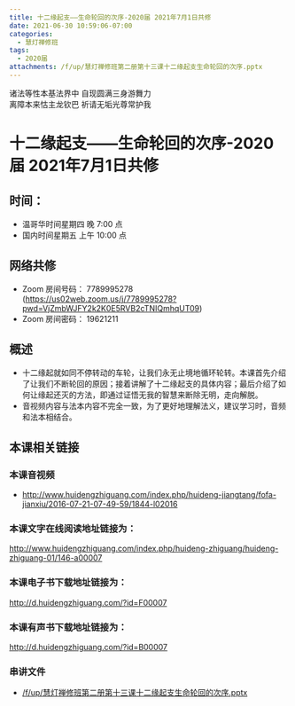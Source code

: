 ```yaml
---
title: 十二缘起支——生命轮回的次序-2020届 2021年7月1日共修
date: 2021-06-30 10:59:06-07:00
categories:
  - 慧灯禅修班
tags:
  - 2020届
attachments: /f/up/慧灯禅修班第二册第十三课十二缘起支生命轮回的次序.pptx
---
```

诸法等性本基法界中 自现圆满三身游舞力  
离障本来怙主龙钦巴 祈请无垢光尊常护我

# 十二缘起支——生命轮回的次序-2020届 2021年7月1日共修

## 时间：
  - 温哥华时间星期四 晚 7:00 点
  - 国内时间星期五 上午 10:00 点

## 网络共修
  - Zoom 房间号码： 7789995278 (<https://us02web.zoom.us/j/7789995278?pwd=VjZmbWJFY2k2K0E5RVB2cTNIQmhqUT09>)
  - Zoom 房间密码： 19621211

## 概述

- 十二缘起就如同不停转动的车轮，让我们永无止境地循环轮转。本课首先介绍了让我们不断轮回的原因；接着讲解了十二缘起支的具体内容；最后介绍了如何让缘起还灭的方法，即通过证悟无我的智慧来断除无明，走向解脱。
- 音视频内容与法本内容不完全一致，为了更好地理解法义，建议学习时，音频和法本相结合。

## 本课相关链接

### 本课音视频

- <http://www.huidengzhiguang.com/index.php/huideng-jiangtang/fofa-jianxiu/2016-07-21-07-49-59/1844-l02016>

### 本课文字在线阅读地址链接为：

<http://www.huidengzhiguang.com/index.php/huideng-zhiguang/huideng-zhiguang-01/146-a00007>

### 本课电子书下载地址链接为：

<http://d.huidengzhiguang.com/?id=F00007>

### 本课有声书下载地址链接为：

<http://d.huidengzhiguang.com/?id=B00007>

### 串讲文件

- [/f/up/慧灯禅修班第二册第十三课十二缘起支生命轮回的次序.pptx](http://huidengchanxiu.net/hdv/f/up/慧灯禅修班第二册第十三课十二缘起支生命轮回的次序.pptx)